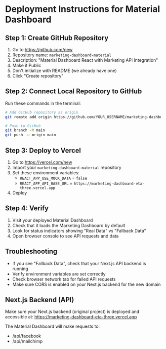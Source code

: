 # Deployment Instructions for Material Dashboard

## Step 1: Create GitHub Repository

1. Go to https://github.com/new
2. Repository name: `marketing-dashboard-material`
3. Description: "Material Dashboard React with Marketing API Integration"
4. Make it Public
5. Don't initialize with README (we already have one)
6. Click "Create repository"

## Step 2: Connect Local Repository to GitHub

Run these commands in the terminal:

```bash
# Add GitHub repository as origin
git remote add origin https://github.com/YOUR_USERNAME/marketing-dashboard-material.git

# Push to GitHub
git branch -M main
git push -u origin main
```

## Step 3: Deploy to Vercel

1. Go to https://vercel.com/new
2. Import your `marketing-dashboard-material` repository
3. Set these environment variables:
   - `REACT_APP_USE_MOCK_DATA` = `false`
   - `REACT_APP_API_BASE_URL` = `https://marketing-dashboard-eta-three.vercel.app`
4. Deploy

## Step 4: Verify

1. Visit your deployed Material Dashboard
2. Check that it loads the Marketing Dashboard by default
3. Look for status indicators showing "Real Data" vs "Fallback Data"
4. Open browser console to see API requests and data

## Troubleshooting

- If you see "Fallback Data", check that your Next.js API backend is running
- Verify environment variables are set correctly
- Check browser network tab for failed API requests
- Make sure CORS is enabled on your Next.js backend for the new domain

## Next.js Backend (API)

Make sure your Next.js backend (original project) is deployed and accessible at:
https://marketing-dashboard-eta-three.vercel.app

The Material Dashboard will make requests to:

- /api/facebook
- /api/mailchimp
